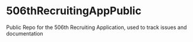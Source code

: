 # 506thRecruitingAppPublic
Public Repo for the 506th Recruiting Application, used to track issues and documentation
